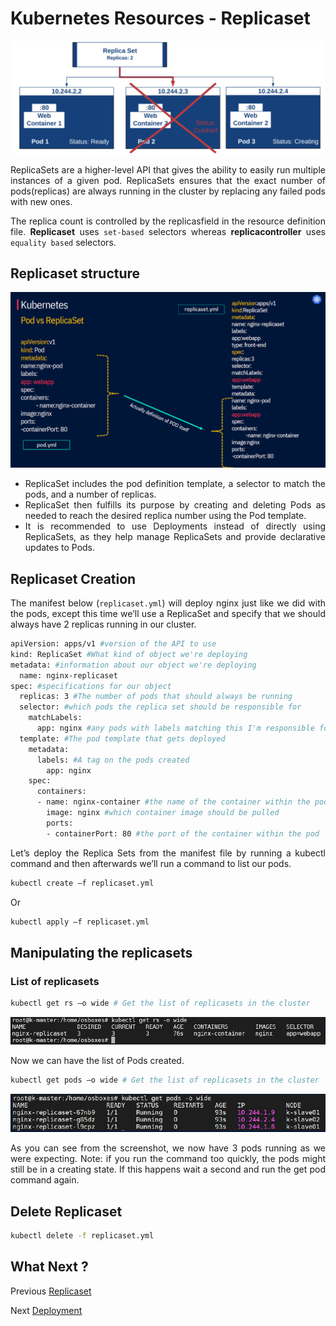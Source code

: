 # Kubernetes Resources - Replicaset
<p align="center">
    <img src="../images/replicaset.png">
</p>

<div style="text-align: justify">

ReplicaSets are a higher-level API that gives the ability to easily run multiple instances of a given pod. ReplicaSets ensures that the exact number of pods(replicas) are always running in the cluster by replacing any failed pods with new ones.

The replica count is controlled by the replicasfield in the resource definition file. **Replicaset** uses `set-based` selectors whereas **replicacontroller** uses `equality based` selectors.

## Replicaset structure
<p align="center">
    <img src="../images/replicaset2.png">
</p>

- ReplicaSet includes the pod definition template, a selector to match the pods, and a number of replicas.
- ReplicaSet then fulfills its purpose by creating and deleting Pods as needed to reach the desired replica number using the Pod template.
- It is recommended to use Deployments instead of directly using ReplicaSets, as they help manage ReplicaSets and provide declarative updates to Pods.

## Replicaset Creation
The manifest below (`replicaset.yml`) will deploy nginx just like we did with the pods, except this time we’ll use a ReplicaSet and specify that we should always have 2 replicas running in our cluster.

```bash
apiVersion: apps/v1 #version of the API to use
kind: ReplicaSet #What kind of object we're deploying
metadata: #information about our object we're deploying
  name: nginx-replicaset
spec: #specifications for our object
  replicas: 3 #The number of pods that should always be running
  selector: #which pods the replica set should be responsible for
    matchLabels:
      app: nginx #any pods with labels matching this I'm responsible for.
  template: #The pod template that gets deployed
    metadata:
      labels: #A tag on the pods created
        app: nginx
    spec:
      containers:
      - name: nginx-container #the name of the container within the pod
        image: nginx #which container image should be pulled
        ports:
        - containerPort: 80 #the port of the container within the pod
```


Let’s deploy the Replica Sets from the manifest file by running a kubectl command and then afterwards we’ll run a command to list our pods.

```bash
kubectl create –f replicaset.yml 
```

Or

```bash
kubectl apply –f replicaset.yml 
```

## Manipulating the replicasets
### List of replicasets

```bash
kubectl get rs –o wide # Get the list of replicasets in the cluster
```
<p align="center">
    <img src="../images/replicaset3.png">
</p>

Now we can have the list of Pods created.
```bash
kubectl get pods –o wide # Get the list of replicasets in the cluster
```
<p align="center">
    <img src="../images/replicaset4.png">
</p>

As you can see from the screenshot, we now have 3 pods running as we were expecting. Note: if you run the command too quickly, the pods might still be in a creating state. If this happens wait a second and run the get pod command again.

## Delete Replicaset

```bash
kubectl delete -f replicaset.yml 
```

## What Next ?
Previous [Replicaset](05-Recources-02.md)

Next [Deployment](05-Recources-03.md)
</div>
